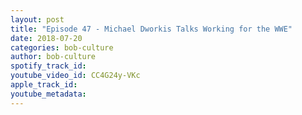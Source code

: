 ```yaml
---
layout: post
title: "Episode 47 - Michael Dworkis Talks Working for the WWE"
date: 2018-07-20
categories: bob-culture
author: bob-culture
spotify_track_id: 
youtube_video_id: CC4G24y-VKc
apple_track_id: 
youtube_metadata: 
---
```

